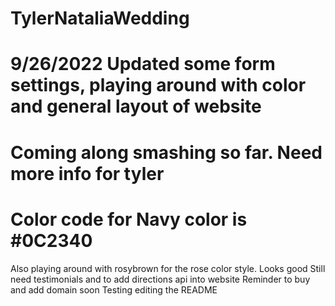 # TylerNataliaWedding
# 9/26/2022 Updated some form settings, playing around with color and general layout of website
#   Coming along smashing so far. Need more info for tyler 
#   Color code for Navy color is  #0C2340 
  Also playing around with rosybrown for the rose color style. Looks good
  Still need testimonials and to add directions api into website
  Reminder to buy and add domain soon 
Testing editing the README